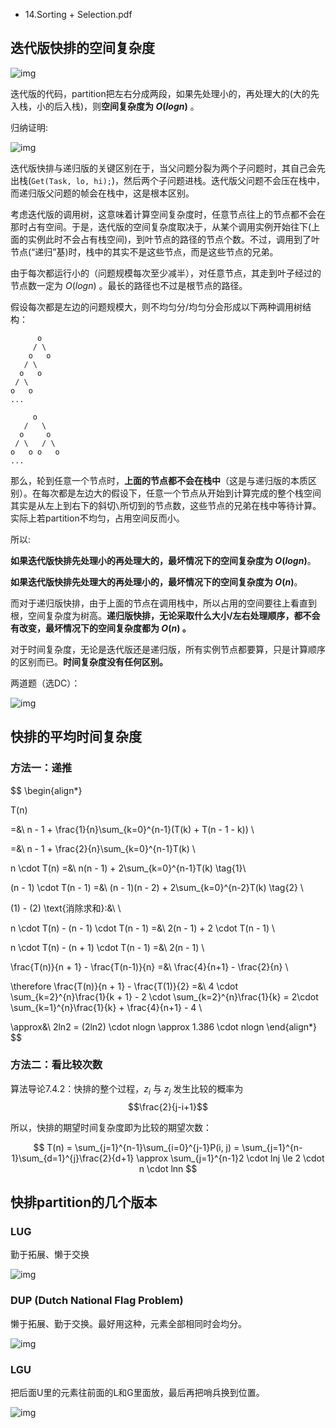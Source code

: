 * 14.Sorting + Selection.pdf

## 迭代版快排的空间复杂度

![img](img/1.png)

迭代版的代码，partition把左右分成两段，如果先处理小的，再处理大的(大的先入栈，小的后入栈)，则**空间复杂度为 $O(logn)$** 。

归纳证明:

![img](img/2.png)

迭代版快排与递归版的关键区别在于，当父问题分裂为两个子问题时，其自己会先出栈(`Get(Task, lo, hi);`)，然后两个子问题进栈。迭代版父问题不会压在栈中，而递归版父问题的帧会在栈中，这是根本区别。

考虑迭代版的调用树，这意味着计算空间复杂度时，任意节点往上的节点都不会在那时占有空间。于是，迭代版的空间复杂度取决于，从某个调用实例开始往下(上面的实例此时不会占有栈空间)，到叶节点的路径的节点个数。不过，调用到了叶节点(“递归”基)时，栈中的其实不是这些节点，而是这些节点的兄弟。

由于每次都运行小的（问题规模每次至少减半），对任意节点，其走到叶子经过的节点数一定为 $O(logn)$ 。最长的路径也不过是根节点的路径。

假设每次都是左边的问题规模大，则不均匀分/均匀分会形成以下两种调用树结构：

```
      o
     / \
    o   o
   / \
  o   o
 / \
o   o
...

     o
   /   \
  o     o
 / \   / \
o   o o   o
...
```

那么，轮到任意一个节点时，**上面的节点都不会在栈中**（这是与递归版的本质区别）。在每次都是左边大的假设下，任意一个节点从开始到计算完成的整个栈空间其实是从左上到右下的斜切`\`所切到的节点数，这些节点的兄弟在栈中等待计算。实际上若partition不均匀，占用空间反而小。

所以:

**如果迭代版快排先处理小的再处理大的，最坏情况下的空间复杂度为 $O(logn)$**。

**如果迭代版快排先处理大的再处理小的，最坏情况下的空间复杂度为 $O(n)$**。

而对于递归版快排，由于上面的节点在调用栈中，所以占用的空间要往上看直到根，空间复杂度为树高。**递归版快排，无论采取什么大小/左右处理顺序，都不会有改变，最坏情况下的空间复杂度都为 $O(n)$ 。**

对于时间复杂度，无论是迭代版还是递归版，所有实例节点都要算，只是计算顺序的区别而已。**时间复杂度没有任何区别。**

两道题（选DC）：

![img](img/3.png)

## 快排的平均时间复杂度

### 方法一：递推

$$
\begin{align*}

T(n) 

=&\ n - 1 + \frac{1}{n}\sum_{k=0}^{n-1}(T(k) + T(n - 1 - k)) \\

=&\ n - 1 + \frac{2}{n}\sum_{k=0}^{n-1}T(k) \\

n \cdot T(n) =&\ n(n - 1) + 2\sum_{k=0}^{n-1}T(k) \tag{1}\\

(n - 1) \cdot T(n - 1) =&\ (n - 1)(n - 2) + 2\sum_{k=0}^{n-2}T(k) \tag{2} \\

(1) - (2) \text{消除求和}:&\ \\

n \cdot T(n) - (n - 1) \cdot T(n - 1) =&\ 2(n - 1) + 2 \cdot T(n - 1) \\

n \cdot T(n) - (n + 1) \cdot T(n - 1) =&\ 2(n - 1) \\

\frac{T(n)}{n + 1} - \frac{T(n-1)}{n} =&\ \frac{4}{n+1} - \frac{2}{n} \\

\therefore \frac{T(n)}{n + 1} - \frac{T(1)}{2} =&\ 4 \cdot \sum_{k=2}^{n}\frac{1}{k + 1} - 2 \cdot \sum_{k=2}^{n}\frac{1}{k} = 2\cdot \sum_{k=1}^{n}\frac{1}{k} + \frac{4}{n+1} - 4 \\

\approx&\ 2ln2 = (2ln2) \cdot nlogn \approx 1.386 \cdot nlogn
\end{align*}
$$

### 方法二：看比较次数

算法导论7.4.2：快排的整个过程，$z_i$ 与 $z_j$ 发生比较的概率为 $$\frac{2}{j-i+1}$$

所以，快排的期望时间复杂度即为比较的期望次数：

$$
T(n) = \sum_{j=1}^{n-1}\sum_{i=0}^{j-1}P(i, j) = \sum_{j=1}^{n-1}\sum_{d=1}^{j}\frac{2}{d+1} \approx \sum_{j=1}^{n-1}2 \cdot lnj \le 2 \cdot n \cdot lnn
$$

## 快排partition的几个版本

### LUG

勤于拓展、懒于交换

![img](img/LUG.png)

### DUP (Dutch National Flag Problem)

懒于拓展、勤于交换。最好用这种，元素全部相同时会均分。

![img](img/DUP.png)

### LGU

把后面U里的元素往前面的L和G里面放，最后再把哨兵换到位置。

![img](img/LGU.png)
